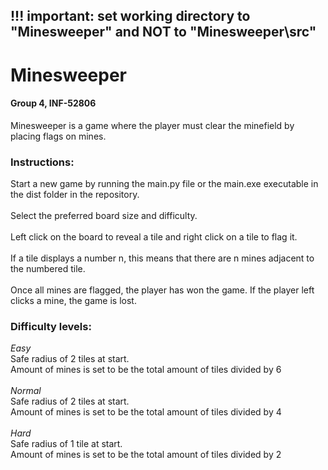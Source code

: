 ## !!! important: set working directory to "Minesweeper" and NOT to "Minesweeper\\src" ##

# Minesweeper #
#### Group 4, INF-52806 ####

Minesweeper is a game where the player must clear the minefield by placing flags on mines.

### Instructions: ###
Start a new game by running the main.py file or the main.exe executable in the dist folder in the repository.\
\
Select the preferred board size and difficulty.\
\
Left click on the board to reveal a tile and right click on a tile to flag it.\
\
If a tile displays a number n, this means that there are n mines adjacent to the numbered tile.\
\
Once all mines are flagged, the player has won the game. If the player left clicks a mine, the game is lost.

### Difficulty levels: ###
*Easy*\
Safe radius of 2 tiles at start.\
Amount of mines is set to be the total amount of tiles divided by 6\
\
*Normal*\
Safe radius of 2 tiles at start.\
Amount of mines is set to be the total amount of tiles divided by 4\
\
*Hard*\
Safe radius of 1 tile at start.\
Amount of mines is set to be the total amount of tiles divided by 2
